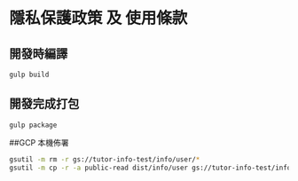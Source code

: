 # 隱私保護政策 及 使用條款

## 開發時編譯
```
gulp build
```

## 開發完成打包
```
gulp package
```

##GCP 本機佈署
```sh
gsutil -m rm -r gs://tutor-info-test/info/user/*
gsutil -m cp -r -a public-read dist/info/user gs://tutor-info-test/info/user
```